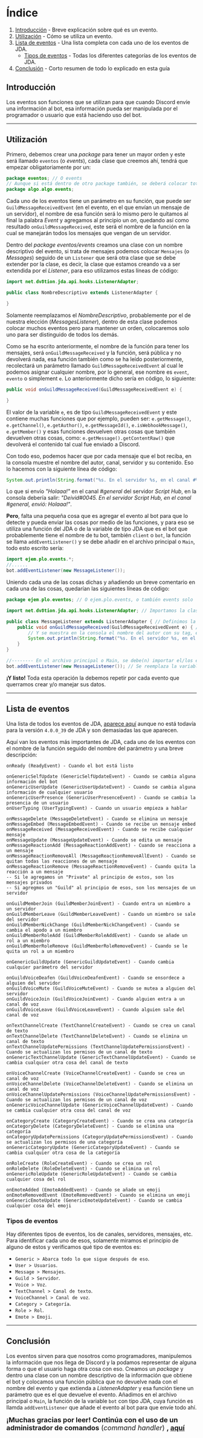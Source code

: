# Índice
1. [Introducción](#introducción) - Breve explicación sobre qué es un evento.
2. [Utilización](#utilización) - Cómo se utiliza un evento.
3. [Lista de eventos](#lista-de-eventos) - Una lista completa con cada uno de los eventos de JDA.
    - [Tipos de eventos](###tipos-de-eventos) - Todas los diferentes categorías de los eventos de JDA.
4. [Conclusión](#conclusión) - Corto resumen de todo lo explicado en esta guía

## Introducción
Los eventos son funciones que se utilizan para que cuando Discord envíe una información al bot, esa información pueda ser manipulada por el programador o usuario que está haciendo uso del bot.

---

## Utilización
Primero, debemos crear una *package* para tener un mayor orden y este será llamado `eventos` (o *events*), cada clase que creemos ahí, tendrá que empezar obligatoriamente por un:
```java
package eventos; // O events
// Aunque si está dentro de otro package también, se deberá colocar totalmente el package, es decir:
package algo.algo.events;
```

Cada uno de los eventos tiene un parámetro en su función, que puede ser `GuildMessageReceivedEvent` (en el evento, en el que envían un mensaje de un servidor), el nombre de esa función será lo mismo pero le quitamos al final la palabra *Event* y agregamos al principio un *on*, quedando así como resultado `onGuildMessageReceived`, este será el nombre de la función en la cual se manejarán todos los mensajes que vengan de un servidor.

Dentro del *package eventos/events* creamos una clase con un nombre descriptivo del evento, si trata de mensajes podemos colocar `Mensajes` (o *Messages*) seguido de un `Listener` que será otra clase que se debe extender por la clase, es decir, la clase que estamos creando va a ser extendida por el *Listener*, para eso utilizamos estas líneas de código:
```java
import net.dv8tion.jda.api.hooks.ListenerAdapter;

public class NombreDescriptivo extends ListenerAdapter {

}
```
Solamente reemplazamos el *NombreDescriptivo*, probablemente por el de nuestra elección (*MessagesListener*), dentro de esta clase podemos colocar muchos eventos pero para mantener un orden, colocaremos solo uno para ser distinguido de todos los demás.

Como se ha escrito anteriormente, el nombre de la función para tener los mensajes, será `onGuildMessageReceived` y la función, será pública y no devolverá nada, esa función también como se ha leído posteriormente, recolectará un parámetro llamado `GuildMessageReceivedEvent` al cual le podemos asignar cualquier nombre, por lo general, ese nombre es `event`, `evento` o simplement `e`. Lo anteriormente dicho sería en código, lo siguiente:
```java
public void onGuildMessageReceived(GuildMessageReceivedEvent e) {

}
```
El valor de la variable `e`, es de tipo `GuildMessageReceivedEvent` y este contiene muchas funciones que por ejemplo, pueden ser:
`e.getMessage()`, `e.getChannel()`, `e.getAuthor()`, `e.getMessageId()`, `e.isWebhookMessage()`, `e.getMember()` y esas funciones devuelven otras cosas que también devuelven otras cosas, como: `e.getMessage().getContentRaw()` que devolverá el contenido tal cual fue enviado a Discord.

Con todo eso, podemos hacer que por cada mensaje que el bot reciba, en la consola muestre el nombre del autor, canal, servidor y su contenido. Eso lo hacemos con la siguiente línea de código:
```java
System.out.println(String.format("%s. En el servidor %s, en el canal #%s, envió: %s", e.getAuthor().getAsTag(), e.getGuild().getName(), e.getChannel().getName(), e.getMessage().getContentRaw()));
```
Lo que si envío *"Holaaa!"* en el canal *#general* del servidor *Script Hub*, en la consola debería salir: *"Deivid#0045. En el servidor Script Hub, en el canal #general, envió: Holaaa!"*.

**Pero**, falta una pequeña cosa que es agregar el evento al bot para que lo detecte y pueda enviar las cosas por medio de las funciones, y para eso se utiliza una función del JDA o de la variable de tipo JDA que es el bot que probablemente tiene el nombre de tu bot, también `client` o `bot`, la función se llama `addEventListener()` y se debe añadir en el archivo principal o `Main`, todo esto escrito sería:
```java
import ejem.plo.events.*;
//......
bot.addEventListener(new MessageListener());
```

Uniendo cada una de las cosas dichas y añadiendo un breve comentario en cada una de las cosas, quedarían las siguientes líneas de código:
```java
package ejem.plo.eventos; // O ejem.plo.events, o también events solo

import net.dv8tion.jda.api.hooks.ListenerAdapter; // Importamos la clase que será extendida, la cual es: ListenerAdapter

public class MessageListener extends ListenerAdapter { // Definimos la clase como pública y con el nombre: MessageListener
    public void onGuildMessageReceived(GuildMessageReceivedEvent e) { // Inicio del evento en el cual se recibirán los mensajes provenientes únicamente de un servidor (Guild)
        // Y se muestra en la consola el nombre del autor con su tag, el servidor y canal en el cual se envió el mensaje, y el contenido del mensaje
        System.out.println(String.format("%s. En el servidor %s, en el canal #%s, envió: %s", e.getAuthor().getAsTag(), e.getGuild().getName(), e.getChannel().getName(), e.getMessage().getContentRaw()));
    }
}
```
```java
//-------- En el archivo principal o Main, se debe(n) importar el/los evento(s) y justo después del .build():
bot.addEventListener(new MessageListener()); // Se reemplaza la variable bot por la que se creó al principio en el archivo principal
```

**¡Y listo!** Toda esta operación la debemos repetir por cada evento que querramos crear y/o manejar sus datos.

---

## Lista de eventos
Una lista de todos los eventos de JDA, [aparece aquí](https://github.com/DV8FromTheWorld/JDA/wiki/8%29-List-of-Events) aunque no está todavía para la versión `4.0.0_39` de JDA y son demasiadas las que aparecen.

Aquí van los eventos más importantes de JDA, cada uno de los eventos con el nombre de la función seguido del nombre del parámetro y una breve descripción:
```
onReady (ReadyEvent) - Cuando el bot está listo

onGenericSelfUpdate (GenericSelfUpdateEvent) - Cuando se cambia alguna información del bot
onGenericUserUpdate (GenericUserUpdateEvent) - Cuando se cambia alguna información de cualquier usuario
onGenericUserPresence (GenericUserPresenceEvent) - Cuando se cambia la presencia de un usuario
onUserTyping (UserTypingEvent) - Cuando un usuario empieza a hablar

onMessageDelete (MessageDeleteEvent) - Cuando se elimina un mensaje
onMessageEmbed (MessageEmbedEvent) - Cuando se recibe un mensaje embed
onMessageReceived (MessageReceivedEvent) - Cuando se recibe cualquier mensaje
onMessageUpdate (MessageUpdateEvent) - Cuando se edita un mensaje
onMessageReactionAdd (MessageReactionAddEvent) - Cuando se reacciona a un mensaje
onMessageReactionRemoveAll (MessageReactionRemoveAllEvent) - Cuando se quitan todas las reacciones de un mensaje
onMessageReactionRemove (MessageReactionRemoveEvent) - Cuando quita la reacción a un mensaje
-- Si le agregamos un "Private" al principio de estos, son los mensajes privados
-- Si agregmos un "Guild" al principio de esos, son los mensajes de un servidor

onGuildMemberJoin (GuildMemberJoinEvent) - Cuando entra un miembro a un servidor
onGuildMemberLeave (GuildMemberLeaveEvent) - Cuando un miembro se sale del servidor
onGuildMemberNickChange (GuildMemberNickChangeEvent) - Cuando se cambia el apodo a un miembro
onGuildMemberRoleAdd (GuildMemberRoleAddEvent) - Cuando se añade un rol a un miembro
onGuildMemberRoleRemove (GuildMemberRoleRemoveEvent) - Cuando se le quita un rol a un miembro

onGenericGuildUpdate (GenericGuildUpdateEvent) - Cuando cambia cualquier parámetro del servidor

onGuildVoiceDeafen (GuildVoiceDeafenEvent) - Cuando se ensordece a alguien del servidor
onGuildVoiceMute (GuildVoiceMuteEvent) - Cuando se mutea a alguien del servidor
onGuildVoiceJoin (GuildVoiceJoinEvent) - Cuando alguien entra a un canal de voz
onGuildVoiceLeave (GuildVoiceLeaveEvent) - Cuando alguien sale del canal de voz

onTextChannelCreate (TextChannelCreateEvent) - Cuando se crea un canal de texto
onTextChannelDelete (TextChannelDeleteEvent) - Cuando se elimina un canal de texto
onTextChannelUpdatePermissions (TextChannelUpdatePermissionsEvent) - Cuando se actualizan los permisos de un canal de texto
onGenericTextChannelUpdate (GenericTextChannelUpdateEvent) - Cuando se cambia cualquier otra cosa del canal de texto

onVoiceChannelCreate (VoiceChannelCreateEvent) - Cuando se crea un canal de voz
onVoiceChannelDelete (VoiceChannelDeleteEvent) - Cuando se elimina un canal de voz
onVoiceChannelUpdatePermissions (VoiceChannelUpdatePermissionsEvent) - Cuando se actualizan los permisos de un canal de voz
onGenericVoiceChannelUpdate (GenericVoiceChannelUpdateEvent) - Cuando se cambia cualquier otra cosa del canal de voz

onCategoryCreate (CategoryCreateEvent) - Cuando se crea una categoría
onCategoryDelete (CategoryDeleteEvent) - Cuando se elimina una categoría
onCategoryUpdatePermissions (CategoryUpdatePermissionsEvent) - Cuando se actualizan los permisos de una categoría
onGenericCategoryUpdate (GenericCategoryUpdateEvent) - Cuando se cambia cualquier otra cosa de la categoría

onRoleCreate (RoleCreateEvent) - Cuando se crea un rol
onRoleDelete (RoleDeleteEvent) - Cuando se elimina un rol
onGenericRoleUpdate (GenericRoleUpdateEvent) - Cuando se cambia cualquier cosa del rol

onEmoteAdded (EmoteAddedEvent) - Cuando se añade un emoji
onEmoteRemovedEvent (EmoteRemovedEvent) - Cuando se elimina un emoji
onGenericEmoteUpdate (GenericEmoteUpdateEvent) - Cuando se cambia cualquier cosa del emoji
```

### Tipos de eventos
Hay diferentes tipos de eventos, los de canales, servidores, mensajes, etc.
Para identificar cada uno de esos, solamente miramos el principio de alguno de estos y verificamos qué tipo de eventos es:
- `Generic > Abarca todo lo que sigue después de eso`.
- `User > Usuarios`.
- `Message > Mensajes`.
- `Guild > Servidor`.
- `Voice > Voz`.
- `TextChannel > Canal de texto`.
- `VoiceChannel > Canal de voz`.
- `Category > Categoría`.
- `Role > Rol`.
- `Emote > Emoji`.

---

## Conclusión
Los eventos sirven para que nosotros como programadores, manipulemos la información que nos llega de Discord y la podamos representar de alguna forma o que el usuario haga otra cosa con eso.
Creamos un *package* y dentro una clase con un nombre descriptivo de la información que obtiene el bot y colocamos una función pública que no devuelve nada con el nombre del evento y que extienda a *ListenerAdapter* y esa función tiene un parámetro que es el que devuelve el evento.
Añadimos en el archivo principal o `Main`, la función de la variable `bot` con tipo JDA, cuya función es llamda `addEventListener` que añade el evento al bot para que envíe todo ahí.

<font size=4>**¡Muchas gracias por leer! Continúa con el uso de un administrador de comandos** (*command handler*) **, [aquí](/java/command-handler.md)**</font>
